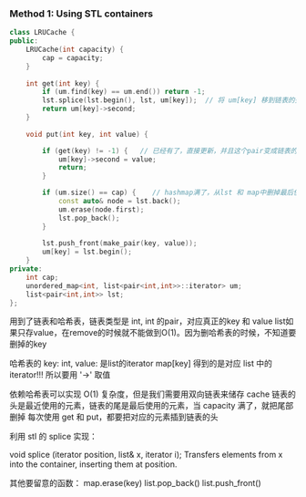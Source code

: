 ### Method 1: Using STL containers
```cpp
class LRUCache {
public:
    LRUCache(int capacity) {
        cap = capacity;
    }
    
    int get(int key) {
        if (um.find(key) == um.end()) return -1;
        lst.splice(lst.begin(), lst, um[key]);  // 将 um[key] 移到链表的头
        return um[key]->second;
    }
    
    void put(int key, int value) {

        if (get(key) != -1) {   // 已经有了，直接更新，并且这个pair变成链表的头
            um[key]->second = value;
            return;
        }

        if (um.size() == cap) {    // hashmap满了，从lst 和 map中删掉最后使用的元素
            const auto& node = lst.back();
            um.erase(node.first);
            lst.pop_back();
        }
        
        lst.push_front(make_pair(key, value));
        um[key] = lst.begin();
    }
private:
    int cap;
    unordered_map<int, list<pair<int,int>>::iterator> um;
    list<pair<int,int>> lst;
};
```

用到了链表和哈希表，链表类型是 int, int 的pair，对应真正的key 和 value
list如果只存value，在remove的时候就不能做到O(1)。因为删哈希表的时候，不知道要删掉的key

哈希表的 key: int, value: 是list的iterator
map[key] 得到的是对应 list 中的iterator!!!  所以要用 '->' 取值

依赖哈希表可以实现 O(1) 复杂度，但是我们需要用双向链表来储存 cache
链表的头是最近使用的元素，链表的尾是最后使用的元素，当 capacity 满了，就把尾部删掉
每次使用 get 和 put，都要把对应的元素插到链表的头

利用 stl 的 splice 实现：

void splice (iterator position, list& x, iterator i);
Transfers elements from x into the container, inserting them at position.

其他要留意的函数：
map.erase(key)
list.pop_back()
list.push_front()

